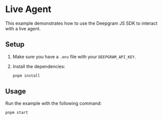# Live Agent

This example demonstrates how to use the Deepgram JS SDK to interact with a live agent.

## Setup

1.  Make sure you have a `.env` file with your `DEEPGRAM_API_KEY`.
2.  Install the dependencies:

    ```bash
    pnpm install
    ```

## Usage

Run the example with the following command:

```bash
pnpm start
```
